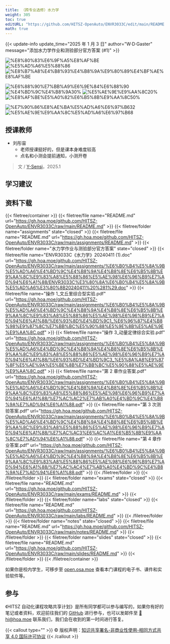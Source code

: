 ```yaml
---
title: （跨专业选修）水力学
weight: 305
toc: true
editURL: "https://github.com/HITSZ-OpenAuto/ENVR3033C/edit/main/README.md"
math: true
---
```


{{< update-info update_time="2025 年 1 月 3 日" author="W·D·Gaster" message="添加水力学作业和测验部分官方答案 (#1)" >}}

<!--
1. 通过 [Shields.io](https://shields.io/) 生成如下的徽章，标注课程的基本信息。
2. 请根据课程的具体内容增删仓库的子文件夹。子文件夹建议使用小写英文，并且添加 README.md。
3. 关于课程的描述可以不止以下几个方面，酌情增删。
4. hoa.moe 生成本课程对应页面后，请将页面链接复制到 GitHub 仓库的 About/Website 中。
5. 可以在 GitHub 页面的 About/Topics 中为课程添加话题名称。
-->

<div class="img-div hx-mt-4 hx-flex-row hx-justify-start hx-items-center">

![%E8%80%83%E6%9F%A5%E8%AF%BE](https://img.shields.io/badge/%E8%80%83%E6%9F%A5%E8%AF%BE-green)
![%E5%AD%A6%E5%88%86](https://img.shields.io/badge/%E5%AD%A6%E5%88%86-2.5-moccasin)
![%E8%B7%A8%E4%B8%93%E4%B8%9A%E9%80%89%E4%BF%AE%E8%AF%BE](https://img.shields.io/badge/%E8%B7%A8%E4%B8%93%E4%B8%9A%E9%80%89%E4%BF%AE%E8%AF%BE-lightskyblue)

![%E6%88%90%E7%BB%A9%E6%9E%84%E6%88%90](https://img.shields.io/badge/%E6%88%90%E7%BB%A9%E6%9E%84%E6%88%90-gold)
![%E4%BD%9C%E4%B8%9A30%](https://img.shields.io/badge/%E4%BD%9C%E4%B8%9A-30%25-wheat)
![%E5%AE%9E%E9%AA%8C20%](https://img.shields.io/badge/%E5%AE%9E%E9%AA%8C-20%25-wheat)
![%E8%AF%BE%E5%A0%82%E6%B5%8B%E9%AA%8C50%](https://img.shields.io/badge/%E8%AF%BE%E5%A0%82%E6%B5%8B%E9%AA%8C-50%25-wheat)


![%E7%90%86%E8%AE%BA%E5%AD%A6%E6%97%B632](https://img.shields.io/badge/%E7%90%86%E8%AE%BA%E5%AD%A6%E6%97%B6-32-wheat)
![%E5%AE%9E%E9%AA%8C%E5%AD%A6%E6%97%B68](https://img.shields.io/badge/%E5%AE%9E%E9%AA%8C%E5%AD%A6%E6%97%B6-8-wheat)

</div>

## 授课教师

- 刘彤宙
  - 老师授课挺好的，但是课本身难度较高
  - 点名和小测会提前通知，小测开卷
> 文 / [Y-Sensi](https://github.com/Y-Sensi)，2025.1

## 学习建议

## 资料下载

{{< filetree/container >}}
  {{< filetree/file name="README.md" url="https://gh.hoa.moe/github.com/HITSZ-OpenAuto/ENVR3033C/raw/main/README.md" >}}
  {{< filetree/folder name="assignments" state="closed" >}}
    {{< filetree/file name="README.md" url="https://gh.hoa.moe/github.com/HITSZ-OpenAuto/ENVR3033C/raw/main/assignments/README.md" >}}
  {{< filetree/folder name="水力学作业与测验部分官方答案" state="closed" >}}
    {{< filetree/file name="ENVR3033C《水力学》20240411 (1).doc" url="https://gh.hoa.moe/github.com/HITSZ-OpenAuto/ENVR3033C/raw/main/assignments/%E6%B0%B4%E5%8A%9B%E5%AD%A6%E4%BD%9C%E4%B8%9A%E4%B8%8E%E6%B5%8B%E9%AA%8C%E9%83%A8%E5%88%86%E5%AE%98%E6%96%B9%E7%AD%94%E6%A1%88/ENVR3033C%E3%80%8A%E6%B0%B4%E5%8A%9B%E5%AD%A6%E3%80%8B20240411%20%281%29.doc" >}}
    {{< filetree/file name="操作 1_文丘里综合型实验.pdf" url="https://gh.hoa.moe/github.com/HITSZ-OpenAuto/ENVR3033C/raw/main/assignments/%E6%B0%B4%E5%8A%9B%E5%AD%A6%E4%BD%9C%E4%B8%9A%E4%B8%8E%E6%B5%8B%E9%AA%8C%E9%83%A8%E5%88%86%E5%AE%98%E6%96%B9%E7%AD%94%E6%A1%88/%E6%93%8D%E4%BD%9C1_%E6%96%87%E4%B8%98%E9%87%8C%E7%BB%BC%E5%90%88%E5%9E%8B%E5%AE%9E%E9%AA%8C.pdf" >}}
    {{< filetree/file name="操作 3_动量定律综合实验.pdf" url="https://gh.hoa.moe/github.com/HITSZ-OpenAuto/ENVR3033C/raw/main/assignments/%E6%B0%B4%E5%8A%9B%E5%AD%A6%E4%BD%9C%E4%B8%9A%E4%B8%8E%E6%B5%8B%E9%AA%8C%E9%83%A8%E5%88%86%E5%AE%98%E6%96%B9%E7%AD%94%E6%A1%88/%E6%93%8D%E4%BD%9C3_%E5%8A%A8%E9%87%8F%E5%AE%9A%E5%BE%8B%E7%BB%BC%E5%90%88%E5%AE%9E%E9%AA%8C.pdf" >}}
    {{< filetree/file name="第 2 章作业答案.pdf" url="https://gh.hoa.moe/github.com/HITSZ-OpenAuto/ENVR3033C/raw/main/assignments/%E6%B0%B4%E5%8A%9B%E5%AD%A6%E4%BD%9C%E4%B8%9A%E4%B8%8E%E6%B5%8B%E9%AA%8C%E9%83%A8%E5%88%86%E5%AE%98%E6%96%B9%E7%AD%94%E6%A1%88/%E7%AC%AC2%E7%AB%A0%E4%BD%9C%E4%B8%9A%E7%AD%94%E6%A1%88.pdf" >}}
    {{< filetree/file name="第 3 次测验答案.pdf" url="https://gh.hoa.moe/github.com/HITSZ-OpenAuto/ENVR3033C/raw/main/assignments/%E6%B0%B4%E5%8A%9B%E5%AD%A6%E4%BD%9C%E4%B8%9A%E4%B8%8E%E6%B5%8B%E9%AA%8C%E9%83%A8%E5%88%86%E5%AE%98%E6%96%B9%E7%AD%94%E6%A1%88/%E7%AC%AC3%E6%AC%A1%E6%B5%8B%E9%AA%8C%E7%AD%94%E6%A1%88.pdf" >}}
    {{< filetree/file name="第 4 章作业答案.pdf" url="https://gh.hoa.moe/github.com/HITSZ-OpenAuto/ENVR3033C/raw/main/assignments/%E6%B0%B4%E5%8A%9B%E5%AD%A6%E4%BD%9C%E4%B8%9A%E4%B8%8E%E6%B5%8B%E9%AA%8C%E9%83%A8%E5%88%86%E5%AE%98%E6%96%B9%E7%AD%94%E6%A1%88/%E7%AC%AC4%E7%AB%A0%E4%BD%9C%E4%B8%9A%E7%AD%94%E6%A1%88.pdf" >}}
  {{< /filetree/folder >}}
  {{< /filetree/folder >}}
  {{< filetree/folder name="exams" state="closed" >}}
    {{< filetree/file name="README.md" url="https://gh.hoa.moe/github.com/HITSZ-OpenAuto/ENVR3033C/raw/main/exams/README.md" >}}
  {{< /filetree/folder >}}
  {{< filetree/folder name="labs" state="closed" >}}
    {{< filetree/file name="README.md" url="https://gh.hoa.moe/github.com/HITSZ-OpenAuto/ENVR3033C/raw/main/labs/README.md" >}}
  {{< /filetree/folder >}}
  {{< filetree/folder name="notes" state="closed" >}}
    {{< filetree/file name="README.md" url="https://gh.hoa.moe/github.com/HITSZ-OpenAuto/ENVR3033C/raw/main/notes/README.md" >}}
  {{< /filetree/folder >}}
  {{< filetree/folder name="slides" state="closed" >}}
    {{< filetree/file name="README.md" url="https://gh.hoa.moe/github.com/HITSZ-OpenAuto/ENVR3033C/raw/main/slides/README.md" >}}
  {{< /filetree/folder >}}
{{< /filetree/container >}}

如果你是校内学生，可移步至 <a href='https://open.osa.moe/openauto/ENVR3033C'>open.osa.moe</a> 查看本门课程的电子书、课件和实验软件等。

## 参与

《HITSZ 自动化课程攻略共享计划》是所有同学都可以参与编写的，如果你有好的笔记或者资料，欢迎前往我们的 [GitHub](https://github.com/HITSZ-OpenAuto) 进行参与，也可以发邮件至 [📮hi@hoa.moe](mailto:hi@hoa.moe) 联系我们，我们会在收到的第一时间进行答复。

{{< callout type="" >}}
  © 版权声明：[知识共享署名-非商业性使用-相同方式共享 4.0 国际许可协议](https://creativecommons.org/licenses/by-nc-sa/4.0/)
{{< /callout >}}
